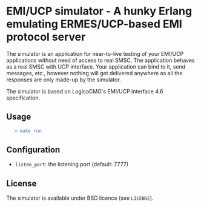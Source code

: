 EMI/UCP simulator - A hunky Erlang emulating ERMES/UCP-based EMI protocol server
================================================================================

The simulator is an application for near-to-live testing of your EMI/UCP
applications without need of access to real SMSC. The application behaves as
a real SMSC with UCP interface. Your application can bind to it, send messages,
etc., however nothing will get delivered anywhere as all the responses are
only made-up by the simulator.

The simulator is based on LogicaCMG's EMI/UCP interface 4.6 specification.

Usage
-----

```erlang
   > make run
```

Configuration
-------------

- `listen_port`: the listening port (default: 7777)

License
-------

The simulator is available under BSD licence (see `LICENSE`).

